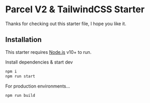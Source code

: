 # Parcel V2 & TailwindCSS Starter

Thanks for checking out this starter file, I hope you like it.

## Installation

This starter requires [Node.js](https://nodejs.org/) v10+ to run.

Install dependencies & start dev

```sh
npm i
npm run start
```

For production environments...

```sh
npm run build
```
